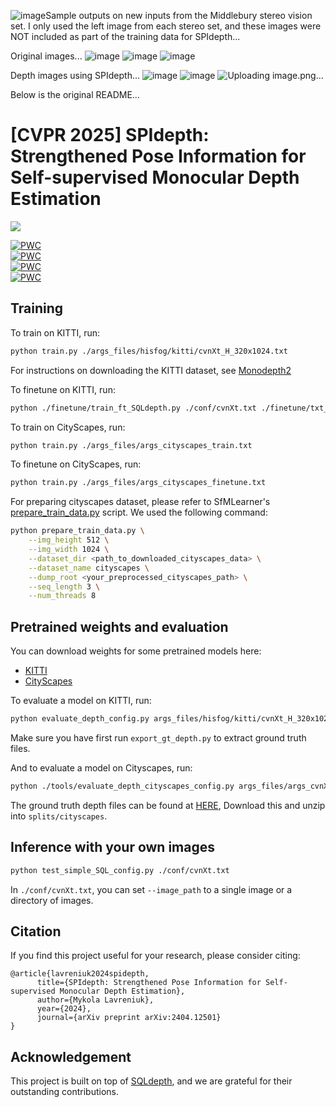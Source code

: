 ![image](https://github.com/user-attachments/assets/9a49b07f-af45-419e-aa4b-b3763c5c2d31)Sample outputs on new inputs from the Middlebury stereo vision set. I only used the left image from each stereo set, and these images were NOT included as part of the training data for SPIdepth...

Original images...
![image](https://github.com/user-attachments/assets/c3c24a96-215b-499c-9a8c-301c41bacc60)
![image](https://github.com/user-attachments/assets/6ce11f1f-3595-4a45-9524-fedd1bed5639)
![image](https://github.com/user-attachments/assets/99f496c6-726a-4e83-b8a6-30e677a6be97)

Depth images using SPIdepth...
![image](https://github.com/user-attachments/assets/e05dbf66-48ce-4c48-b9ff-434efe3716a4)
![image](https://github.com/user-attachments/assets/3dc3bd92-da31-480c-baa0-8f718c8b7a3c)
![Uploading image.png…]()

Below is the original README...

# [CVPR 2025] SPIdepth: Strengthened Pose Information for Self-supervised Monocular Depth Estimation

</a> <a href='https://arxiv.org/abs/2404.12501'><img src='https://img.shields.io/badge/Paper-Arxiv-red'></a>

[![PWC](https://img.shields.io/endpoint.svg?url=https://paperswithcode.com/badge/spidepth-strengthened-pose-information-for/monocular-depth-estimation-on-kitti-eigen)](https://paperswithcode.com/sota/monocular-depth-estimation-on-kitti-eigen?p=spidepth-strengthened-pose-information-for)
<br>
[![PWC](https://img.shields.io/endpoint.svg?url=https://paperswithcode.com/badge/spidepth-strengthened-pose-information-for/monocular-depth-estimation-on-kitti-eigen-1)](https://paperswithcode.com/sota/monocular-depth-estimation-on-kitti-eigen-1?p=spidepth-strengthened-pose-information-for)
<br>
[![PWC](https://img.shields.io/endpoint.svg?url=https://paperswithcode.com/badge/spidepth-strengthened-pose-information-for/unsupervised-monocular-depth-estimation-on)](https://paperswithcode.com/sota/unsupervised-monocular-depth-estimation-on?p=spidepth-strengthened-pose-information-for)
<br>
[![PWC](https://img.shields.io/endpoint.svg?url=https://paperswithcode.com/badge/spidepth-strengthened-pose-information-for/monocular-depth-estimation-on-make3d)](https://paperswithcode.com/sota/monocular-depth-estimation-on-make3d?p=spidepth-strengthened-pose-information-for)

## Training

To train on KITTI, run:

```bash
python train.py ./args_files/hisfog/kitti/cvnXt_H_320x1024.txt
```
For instructions on downloading the KITTI dataset, see [Monodepth2](https://github.com/nianticlabs/monodepth2)

To finetune on KITTI, run:

```bash
python ./finetune/train_ft_SQLdepth.py ./conf/cvnXt.txt ./finetune/txt_args/train/inc_kitti.txt
```

To train on CityScapes, run:

```bash
python train.py ./args_files/args_cityscapes_train.txt
```
To finetune on CityScapes, run:

```bash
python train.py ./args_files/args_cityscapes_finetune.txt
```

For preparing cityscapes dataset, please refer to SfMLearner's [prepare_train_data.py](https://github.com/tinghuiz/SfMLearner/blob/master/data/prepare_train_data.py) script.
We used the following command:

```bash
python prepare_train_data.py \
    --img_height 512 \
    --img_width 1024 \
    --dataset_dir <path_to_downloaded_cityscapes_data> \
    --dataset_name cityscapes \
    --dump_root <your_preprocessed_cityscapes_path> \
    --seq_length 3 \
    --num_threads 8
```

## Pretrained weights and evaluation

You can download weights for some pretrained models here:

* [KITTI](https://huggingface.co/MykolaL/SPIdepth/tree/main/kitti)
* [CityScapes](https://huggingface.co/MykolaL/SPIdepth/tree/main/cityscapes)

To evaluate a model on KITTI, run:

```bash
python evaluate_depth_config.py args_files/hisfog/kitti/cvnXt_H_320x1024.txt
```

Make sure you have first run `export_gt_depth.py` to extract ground truth files.

And to evaluate a model on Cityscapes, run:

```bash
python ./tools/evaluate_depth_cityscapes_config.py args_files/args_cvnXt_H_cityscapes_finetune_eval.txt
```

The ground truth depth files can be found at [HERE](https://storage.googleapis.com/niantic-lon-static/research/manydepth/gt_depths_cityscapes.zip),
Download this and unzip into `splits/cityscapes`.

## Inference with your own images
```bash
python test_simple_SQL_config.py ./conf/cvnXt.txt
```
In `./conf/cvnXt.txt`, you can set `--image_path` to a single image or a directory of images.

## Citation
If you find this project useful for your research, please consider citing:
~~~
@article{lavreniuk2024spidepth,
      title={SPIdepth: Strengthened Pose Information for Self-supervised Monocular Depth Estimation}, 
      author={Mykola Lavreniuk},
      year={2024},
      journal={arXiv preprint arXiv:2404.12501}
}
~~~
## Acknowledgement
This project is built on top of [SQLdepth](https://github.com/hisfog/SfMNeXt-Impl), and we are grateful for their outstanding contributions.
